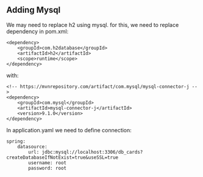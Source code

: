 ## Adding Mysql 
We may need to replace h2 using mysql. for this, we need to replace dependency in pom.xml: 

    <dependency>
        <groupId>com.h2database</groupId>
        <artifactId>h2</artifactId>
        <scope>runtime</scope>
    </dependency>

with: 

    <!-- https://mvnrepository.com/artifact/com.mysql/mysql-connector-j -->
    <dependency>
        <groupId>com.mysql</groupId>
        <artifactId>mysql-connector-j</artifactId>
        <version>9.1.0</version>
    </dependency>

In application.yaml we need to define connection: 

    
    spring:
        datasource:
            url: jdbc:mysql://localhost:3306/db_cards?createDatabaseIfNotExist=true&useSSL=true
            username: root
            password: root

